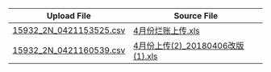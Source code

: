 |Upload File|Source File|
|---|---|
|[15932_2N_0421153525.csv](./upload/15932_2N_0421153525.csv)|[4月份烂账上传.xls](./source/201804/4月份烂账上传.xls)|
|[15932_2N_0421160539.csv](./upload/15932_2N_0421160539.csv)|[4月份上传(2)_20180406改版(1).xls](./source/201804/4月份上传(2)_20180406改版(1).xls)|

